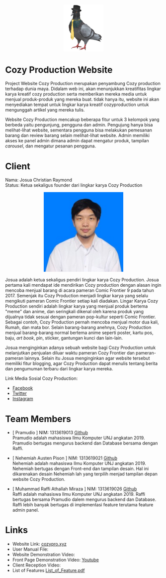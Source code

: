 <p align="center">
	<img src ="./PNGs/hatosan-2.png" width="128" />
</p>

# Cozy Production Website
Project Website Cozy Production merupakan penyambung Cozy production terhadap dunia maya. Didalam web ini, akan menunjukkan kreatifitas lingkar karya kreatif cozy production serta memberikan mereka media untuk menjual produk-produk yang mereka buat. tidak hanya itu, website ini akan menyediakan tempat untuk lingkar karya kreatif cozyproduction untuk mengunggah artikel yang mereka tulis. 

Website Cozy Production mencakup beberapa fitur untuk 3 kelompok yang berbeda yaitu pengunjung, pengguna dan admin. Pengujung hanya bisa melihat-lihat website, sementara pengguna bisa melakukan pemesanan barang dan review barang selain melihat-lihat website. Admin memiliki akses ke panel admin dimana admin dapat mengatur produk, tampilan _carousel_, dan mengatur pesanan pengguna.

# Client
Nama: Josua Christian Raymond<br>
Status: Ketua sekaligus founder dari lingkar karya Cozy Production

<p align="center">
	<img src ="./PNGs/Josua.jpg" width="256" />
</p>

Josua adalah ketua sekaligus pendiri lingkar karya Cozy Production. Josua pertama kali mendapat ide mendirikan Cozy production dengan alasan ingin mencoba menjual barang di acara pameran Comic Frontier 9 pada tahun 2017. Semenjak itu Cozy Production menjadi lingkar karya yang selalu mengikuti pameran Comic Frontier setiap kali diadakan. Lingar Karya Cozy Production sendiri adalah lingkar karya yang menjual produk bertema "meme" dan anime, dan seringkali dikenal oleh karena produk yang dijualnya tidak sesuai dengan pameran pop-kultur seperti Comic Frontier. Sebagai contoh, Cozy Production pernah mencoba menjual motor dua kali, Rumah, dan mata bor. Selain barang-barang anehnya, Cozy Production menjual barang-barang normal bertema anime seperti poster, kartu pos, baju, _art book_, pin, sticker, gantungan kunci dan lain-lain.

Josua menginginkan adanya sebuah website bagi Cozy Production untuk melanjutkan penjualan diluar waktu pameran Cozy Frontier dan pameran-pameran lainnya. Selain itu Josua menginginkan agar website tersebut memiliki fitur blogging, agar Cozy Production dapat menulis tentang berita dan pengumuman terbaru dari lingkar karya mereka.
<p>
Link Media Sosial Cozy Production:<br>
<ul>
	<li><a href="https://www.facebook.com/BerkaryaDenganSantai">Facebook</a></li>
	<li><a href="https://twitter.com/CPMantep">Twitter</a></li>
	<li><a href="https://www.instagram.com/berkaryadengansantai/">Instagram</a></li>
</ul>
</p>

# Team Members
- [ Pramudio ] NIM: 1313619013 <a href="https://github.com/Pramudio-Ilkom">Github</a> <br>
Pramudio adalah mahasiswa Ilmu Komputer UNJ angkatan 2019. Pramudio bertugas mengurus backend dan Database bersama dengan Raffi.

- [ Nehemiah Austen Pison ] NIM: 1313619021 <a href="https://github.com/EzraelVio">Github</a> <br>
Nehemiah adalah mahasiswa Ilmu Komputer UNJ angkatan 2019. Nehemiah bertugas dengan Front-end dan tampilan desain. Hal ini dikarenakan desain Nehemiah lah yang terpilih menjad tampilan depan website Cozy Production.

- [ Muhammad Raffi Athallah Miraza ] NIM: 1313619026 <a href="https://github.com/rafimir20">Github</a> <br>
Raffi adalah mahasiswa Ilmu Komputer UNJ angkatan 2019. Raffi bertugas bersama Pramudio dalem mengurus backend dan Database. Raffi lebih banyak bertugas di implementasi feature terutama feature admin panel.

# Links
<ul>
<li>Website Link:
	<a href="https://cozypro.xyz/">cozypro.xyz</a>

<li>User Manual File:

<li>Website Demonstration Video:

<li>Front Page Demonstration Video:
	<a href="https://youtu.be/EKLE2UN-dqI">Youtube</a>
<li>Client Reception Video:

<li>List of Features
	<a href="/doc/spec/List_of_Feature.pdf">List_of_Feature.pdf</a>
</ul>
